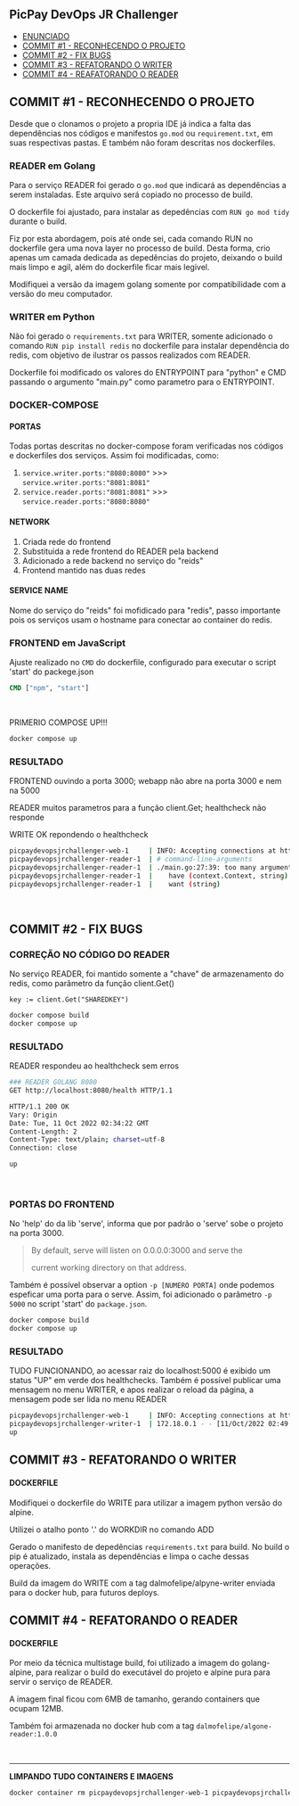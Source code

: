 ## PicPay DevOps JR Challenger

- [ENUNCIADO](https://github.com/dalmofelipe/PicPayDevOpsJrChallenger/blob/master/CHALLENGER.md)
- [COMMIT #1 - RECONHECENDO O PROJETO](#commit-1---reconhecendo-o-projeto)
- [COMMIT #2 - FIX BUGS](#commit-2---fix-bugs)
- [COMMIT #3 - REFATORANDO O WRITER](#commit-3---refatorando-o-writer)
- [COMMIT #4 - REAFATORANDO O READER](#commit-4---refatorando-o-reader)


## COMMIT #1 - RECONHECENDO O PROJETO

Desde que o clonamos o projeto a propria IDE já indica a falta das dependências nos códigos e manifestos `go.mod` ou `requirement.txt`, em suas respectivas pastas. E também não foram descritas nos dockerfiles.

### READER em Golang

Para o serviço READER foi gerado o `go.mod` que indicará as dependências a serem instaladas. Este arquivo será copiado no processo de build.

O dockerfile foi ajustado, para instalar as depedências com `RUN go mod tidy` durante o build.

Fiz por esta abordagem, pois até onde sei, cada comando RUN no dockerfile gera uma nova layer no processo de build. Desta forma, crio apenas um camada dedicada as depedências do projeto, deixando o build mais limpo e agil, além do dockerfile ficar mais legivel.

Modifiquei a versão da imagem golang somente por compatibilidade com a versão do meu computador.

### WRITER em Python

Não foi gerado o `requirements.txt` para WRITER, somente adicionado o comando `RUN pip install redis` no dockerfile para instalar dependência do redis, com objetivo de ilustrar os passos realizados com READER.

Dockerfile foi modificado os valores do ENTRYPOINT para "python" e CMD passando o argumento "main.py" como parametro para o ENTRYPOINT. 

### DOCKER-COMPOSE

#### PORTAS

Todas portas descritas no docker-compose foram verificadas nos códigos e dockerfiles dos serviços. Assim foi modificadas, como:

1.  `service.writer.ports:"8080:8080"` >>> `service.writer.ports:"8081:8081"`
2.  `service.reader.ports:"8081:8081"` >>> `service.reader.ports:"8080:8080"`

#### NETWORK

1. Criada rede do frontend
2. Substituida a rede frontend do READER pela backend
3. Adicionado a rede backend no serviço do "reids" 
4. Frontend mantido nas duas redes

#### SERVICE NAME

Nome do serviço do "reids" foi mofidicado para "redis", passo importante pois os serviços usam o hostname para conectar ao container do redis.

### FRONTEND em JavaScript

Ajuste realizado no `CMD` do dockerfile, configurado para executar o script 'start' do packege.json

```dockerfile
CMD ["npm", "start"]
```

<br>

PRIMERIO COMPOSE UP!!!

```dockerfile
docker compose up
```


### RESULTADO

FRONTEND ouvindo a porta 3000; webapp não abre na porta 3000 e nem na 5000

READER muitos parametros para a função client.Get; healthcheck não responde

WRITE OK repondendo o healthcheck

```bash
picpaydevopsjrchallenger-web-1     | INFO: Accepting connections at http://localhost:3000.
picpaydevopsjrchallenger-reader-1  | # command-line-arguments
picpaydevopsjrchallenger-reader-1  | ./main.go:27:39: too many arguments in call to client.Get
picpaydevopsjrchallenger-reader-1  |    have (context.Context, string)
picpaydevopsjrchallenger-reader-1  |    want (string)
```

<br>


## COMMIT #2 - FIX BUGS

### CORREÇÃO NO CÓDIGO DO READER 

No serviço READER, foi mantido somente a "chave" de armazenamento do redis, como parâmetro da função client.Get()

```golang
key := client.Get("SHAREDKEY")
```

```dockerfile
docker compose build
docker compose up
```

### RESULTADO

READER respondeu ao healthcheck sem erros

```bash
### READER GOLANG 8080
GET http://localhost:8080/health HTTP/1.1

HTTP/1.1 200 OK
Vary: Origin
Date: Tue, 11 Oct 2022 02:34:22 GMT
Content-Length: 2
Content-Type: text/plain; charset=utf-8
Connection: close

up
```
<br>

### PORTAS DO FRONTEND

No 'help' do da lib 'serve', informa que por padrão o 'serve' sobe o projeto na porta 3000.

> By default, serve will listen on 0.0.0.0:3000 and serve the
> 
> current working directory on that address.


Também é possível observar a option `-p [NUMERO PORTA]` onde podemos espeficar uma porta para o serve. Assim, foi adicionado o parâmetro `-p 5000` no script 'start' do `package.json`.


```dockerfile
docker compose build
docker compose up
```

### RESULTADO

TUDO FUNCIONANDO, ao acessar raiz do localhost:5000 é exibido um status "UP" em verde dos healthchecks. Também é possível publicar uma mensagem no menu WRITER, e apos realizar o reload da página, a mensagem pode ser lida no menu READER

```bash
picpaydevopsjrchallenger-web-1     | INFO: Accepting connections at http://localhost:5000.
picpaydevopsjrchallenger-writer-1  | 172.18.0.1 - - [11/Oct/2022 02:49:32] "OPTIONS /health HTTP/1.1" 200 -
up
```

## COMMIT #3 - REFATORANDO O WRITER

#### DOCKERFILE

Modifiquei o dockerfile do WRITE para utilizar a imagem python versão do alpine. 

Utilizei o atalho ponto '.' do WORKDIR no comando ADD

Gerado o manifesto de depedências `requirements.txt` para build. No build o pip é atualizado, instala as dependências e limpa o cache dessas operações.

Build da imagem do WRITE com a tag dalmofelipe/alpyne-writer enviada para o docker hub, para futuros deploys.


## COMMIT #4 - REFATORANDO O READER

#### DOCKERFILE

Por meio da técnica multistage build, foi utilizado a imagem do golang-alpine, para realizar o build do executável do projeto e alpine pura para servir o serviço de READER. 

A imagem final ficou com 6MB de tamanho, gerando containers que ocupam 12MB. 

Também foi armazenada no docker hub com a tag `dalmofelipe/algone-reader:1.0.0`  

<br>

---

**LIMPANDO TUDO CONTAINERS E IMAGENS**

```bash
docker container rm picpaydevopsjrchallenger-web-1 picpaydevopsjrchallenger-redis-1 picpaydevopsjrchallenger-reader-1 picpaydevopsjrchallenger-writer-1 && docker image rm picpaydevopsjrchallenger-web:latest picpaydevopsjrchallenger-reader:latest picpaydevopsjrchallenger-writer:latest
```
